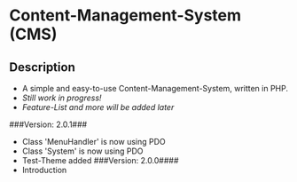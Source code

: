 # Content-Management-System (CMS) #

## Description ##
* A simple and easy-to-use Content-Management-System, written in PHP.
* *Still work in progress!*
* *Feature-List and more will be added later*

###Version: 2.0.1###
* Class 'MenuHandler' is now using PDO
* Class 'System' is now using PDO
* Test-Theme added
###Version: 2.0.0####
* Introduction
